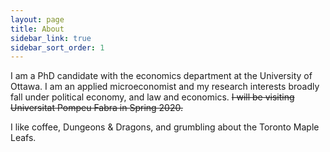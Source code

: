 ```yaml
---
layout: page
title: About
sidebar_link: true
sidebar_sort_order: 1
---
```

I am a PhD candidate with the economics department at the University of Ottawa. I am an applied microeconomist and my research interests broadly fall under political economy, and law and economics. ~~I will be visiting Universitat Pompeu Fabra in Spring 2020.~~

I like coffee, Dungeons & Dragons, and grumbling about the Toronto Maple Leafs.
